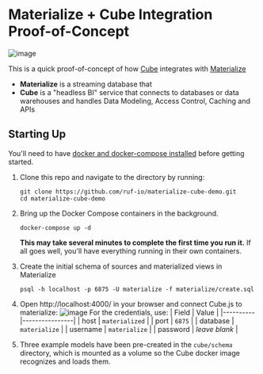 # Materialize + Cube Integration Proof-of-Concept

![image](https://user-images.githubusercontent.com/11527560/168118268-7e5531aa-ce9c-4300-8aef-61ae6faa373e.png)

This is a quick proof-of-concept of how [Cube](https://cube.dev/) integrates with [Materialize]()

- **Materialize** is a streaming database that 
- **Cube** is a "headless BI" service that connects to databases or data warehouses and handles Data Modeling, Access Control, Caching and APIs

## Starting Up

You'll need to have [docker and docker-compose installed](https://materialize.com/docs/third-party/docker) before getting started.

1. Clone this repo and navigate to the directory by running:

   ```shell session
   git clone https://github.com/ruf-io/materialize-cube-demo.git
   cd materialize-cube-demo
   ```

2. Bring up the Docker Compose containers in the background.

   ```shell session
   docker-compose up -d
   ```

   **This may take several minutes to complete the first time you run it.** If all goes well, you'll have everything running in their own containers.

3. Create the initial schema of sources and materialized views in Materialize

   ```shell session
   psql -h localhost -p 6875 -U materialize -f materialize/create.sql
   ```

4. Open http://localhost:4000/ in your browser and connect Cube.js to materialize:
   ![image](https://user-images.githubusercontent.com/11527560/168123759-e63489d8-12d9-47c0-bd8b-493632370075.png)
   For the credentials, use:
   | Field    | Value          |
   |----------|----------------|
   | host     | `materialized` |
   | port     | `6875`         |
   | database | `materialize`  |
   | username | `materialize`  |
   | password | _leave blank_  |
   

5. Three example models have been pre-created in the `cube/schema` directory, which is mounted as a volume so the Cube docker image recognizes and loads them.
